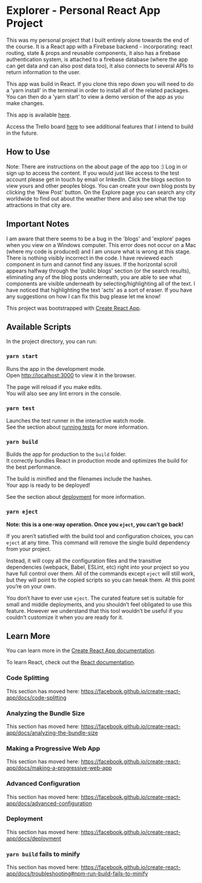 # Explorer - Personal React App Project
This was my personal project that I built entirely alone towards the end of the course. It is a React app with a Firebase backend - incorporating: react routing, state & props and reusable components, it also has a firebase authentication system, is attached to a firebase database (where the app can get data and can also post data too), it also connects to several APIs to return information to the user.

This app was build in React. If you clone this repo down you will need to do a 'yarn install' in the terminal in order to install all of the related packages. You can then do a 'yarn start' to view a demo version of the app as you make changes.

This app is available [here](https://travel-project-d6827.firebaseapp.com/home).

Access the Trello board [here](https://trello.com/b/oYWDrEeS/travel-site) to see additional features that I intend to build in the future.

## How to Use
Note: There are instructions on the about page of the app too :)
Log in or sign up to access the content. If you would just like access to the test account please get in touch by email or linkedIn.
Click the blogs section to view yours and other peoples blogs.
You can create your own blog posts by clicking the 'New Post' button.
On the Explore page you can search any city worldwide to find out about the weather there and also see what the top attractions in that city are.

## **Important Notes**
I am aware that there seems to be a bug in the 'blogs' and 'explore' pages when you view on a Windows computer. This error does not occur on a Mac (where my code is produced) and I am unsure what is wrong at this stage. There is nothing visibly incorrect in the code. I have reviewed each component in turn and cannot find any issues. If the horizontal scroll appears halfway through the 'public blogs' section (or the search results), eliminating any of the blog posts underneath, you are able to see what components are visible underneath by selecting/highlighting all of the text. I have noticed that highlighting the text 'acts' as a sort of eraser. If you have any suggestions on how I can fix this bug please let me know!

This project was bootstrapped with [Create React App](https://github.com/facebook/create-react-app).

## Available Scripts

In the project directory, you can run:

### `yarn start`

Runs the app in the development mode.<br />
Open [http://localhost:3000](http://localhost:3000) to view it in the browser.

The page will reload if you make edits.<br />
You will also see any lint errors in the console.

### `yarn test`

Launches the test runner in the interactive watch mode.<br />
See the section about [running tests](https://facebook.github.io/create-react-app/docs/running-tests) for more information.

### `yarn build`

Builds the app for production to the `build` folder.<br />
It correctly bundles React in production mode and optimizes the build for the best performance.

The build is minified and the filenames include the hashes.<br />
Your app is ready to be deployed!

See the section about [deployment](https://facebook.github.io/create-react-app/docs/deployment) for more information.

### `yarn eject`

**Note: this is a one-way operation. Once you `eject`, you can’t go back!**

If you aren’t satisfied with the build tool and configuration choices, you can `eject` at any time. This command will remove the single build dependency from your project.

Instead, it will copy all the configuration files and the transitive dependencies (webpack, Babel, ESLint, etc) right into your project so you have full control over them. All of the commands except `eject` will still work, but they will point to the copied scripts so you can tweak them. At this point you’re on your own.

You don’t have to ever use `eject`. The curated feature set is suitable for small and middle deployments, and you shouldn’t feel obligated to use this feature. However we understand that this tool wouldn’t be useful if you couldn’t customize it when you are ready for it.

## Learn More

You can learn more in the [Create React App documentation](https://facebook.github.io/create-react-app/docs/getting-started).

To learn React, check out the [React documentation](https://reactjs.org/).

### Code Splitting

This section has moved here: https://facebook.github.io/create-react-app/docs/code-splitting

### Analyzing the Bundle Size

This section has moved here: https://facebook.github.io/create-react-app/docs/analyzing-the-bundle-size

### Making a Progressive Web App

This section has moved here: https://facebook.github.io/create-react-app/docs/making-a-progressive-web-app

### Advanced Configuration

This section has moved here: https://facebook.github.io/create-react-app/docs/advanced-configuration

### Deployment

This section has moved here: https://facebook.github.io/create-react-app/docs/deployment

### `yarn build` fails to minify

This section has moved here: https://facebook.github.io/create-react-app/docs/troubleshooting#npm-run-build-fails-to-minify
